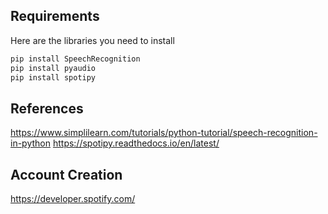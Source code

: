 ## Requirements

Here are the libraries you need to install

```bash
pip install SpeechRecognition
pip install pyaudio
pip install spotipy

```

## References

https://www.simplilearn.com/tutorials/python-tutorial/speech-recognition-in-python
https://spotipy.readthedocs.io/en/latest/

## Account Creation
https://developer.spotify.com/
